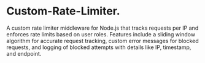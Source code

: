 # Custom-Rate-Limiter.
A custom rate limiter middleware for Node.js that tracks requests per IP and enforces rate limits based on user roles. Features include a sliding window algorithm for accurate request tracking, custom error messages for blocked requests, and logging of blocked attempts with details like IP, timestamp, and endpoint. 

